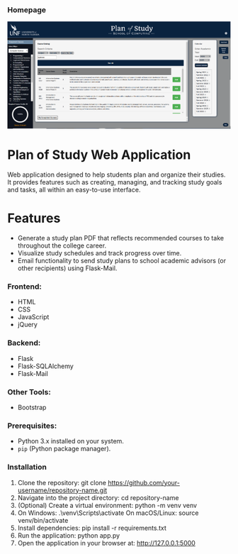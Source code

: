 ### Homepage
![Homepage Screenshot](screenshots/homepage.png)

# Plan of Study Web Application
Web application designed to help students plan and organize their studies. It provides features such as creating, managing, and tracking study goals and tasks, all within an easy-to-use interface.


# Features
- Generate a study plan PDF that reflects recommended courses to take throughout the college career.
- Visualize study schedules and track progress over time.
- Email functionality to send study plans to school academic advisors (or other recipients) using Flask-Mail.

### Frontend:
- HTML
- CSS
- JavaScript
- jQuery

### Backend:
- Flask
- Flask-SQLAlchemy
- Flask-Mail

### Other Tools:
- Bootstrap

### Prerequisites:
- Python 3.x installed on your system.
- `pip` (Python package manager).

### Installation
1. Clone the repository: git clone https://github.com/your-username/repository-name.git
2. Navigate into the project directory: cd repository-name
3. (Optional) Create a virtual environment: python -m venv venv
4. On Windows: .\venv\Scripts\activate
   On macOS/Linux: source venv/bin/activate
6. Install dependencies:
    pip install -r requirements.txt
7. Run the application: python app.py
8. Open the application in your browser at: http://127.0.0.1:5000
